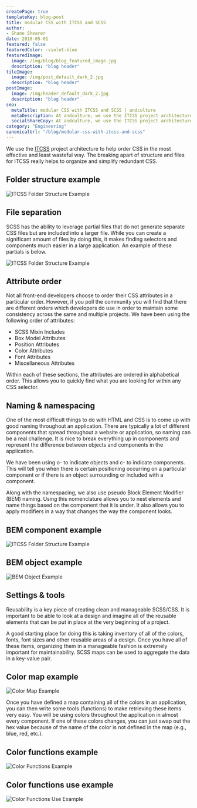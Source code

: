 ```yaml
---
createPage: true
templateKey: blog-post
title: modular CSS with ITCSS and SCSS
author:
- Shane Shearer
date: 2018-05-01
featured: false
featuredColor: -violet-blue
featuredImage:
  image: /img/blog/blog_featured_image.jpg
  description: "blog header"
tileImage:
  image: /img/post_default_dark_2.jpg
  description: "blog header"
postImage:
  image: /img/header_default_dark_2.jpg
  description: "blog header"
seo:
  metaTitle: modular CSS with ITCSS and SCSS | andculture
  metaDescription: At andculture, we use the ITCSS project architecture to help order CSS in the most efficient way. Breaking apart structure & files helps simplify redundant CSS.
  socialShareCopy: At andculture, we use the ITCSS project architecture to help order CSS in the most efficient way. Breaking apart structure & files helps simplify redundant CSS.
category: "Engineering"
canonicalUrl: "/blog/modular-css-with-itcss-and-scss"
---
```

We use the [ITCSS](https://www.creativebloq.com/web-design/manage-large-css-projects-itcss-101517528) project architecture to help order CSS in the most effective and least wasteful way. The breaking apart of structure and files for ITCSS really helps to organize and simplify redundant CSS.

## Folder structure example
![ITCSS Folder Structure Example](/img/itcss-folder-structure.png)

## File separation
SCSS has the ability to leverage partial files that do not generate separate CSS files but are included into a larger file. While you can create a significant amount of files by doing this, it makes finding selectors and components much easier in a large application. An example of these partials is below.

![ITCSS Folder Structure Example](/img/itcss-code-5.png)

## Attribute order
Not all front-end developers choose to order their CSS attributes in a particular order. However, if you poll the community you will find that there are different orders which developers do use in order to maintain some consistency across the same and multiple projects. We have been using the following order of attributes:

* SCSS Mixin Includes
* Box Model Attributes
* Position Attributes
* Color Attributes
* Font Attributes
* Miscellaneous Attributes

Within each of these sections, the attributes are ordered in alphabetical order. This allows you to quickly find what you are looking for within any CSS selector.

## Naming & namespacing
One of the most difficult things to do with HTML and CSS is to come up with good naming throughout an application. There are typically a lot of different components that spread throughout a website or application, so naming can be a real challenge. It is nice to break everything up in components and represent the difference between objects and components in the application.

We have been using o- to indicate objects and c- to indicate components. This will tell you when there is certain positioning occurring on a particular component or if there is an object surrounding or included with a component.

Along with the namespacing, we also use pseudo Block Element Modifier (BEM) naming. Using this nomenclature allows you to nest elements and name things based on the component that it is under. It also allows you to apply modifiers in a way that changes the way the component looks.

## BEM component example

![ITCSS Folder Structure Example](/img/itcss-code-0.png)


## BEM object example

![BEM Object Example](/img/itcss-code-1.png)

## Settings & tools
Reusability is a key piece of creating clean and manageable SCSS/CSS. It is important to be able to look at a design and imagine all of the reusable elements that can be put in place at the very beginning of a project.

A good starting place for doing this is taking inventory of all of the colors, fonts, font sizes and other reusable areas of a design. Once you have all of these items, organizing them in a manageable fashion is extremely important for maintainability. SCSS maps can be used to aggregate the data in a key-value pair.

## Color map example

![Color Map Example](/img/itcss-code-2.png)

Once you have defined a map containing all of the colors in an application, you can then write some tools (functions) to make retrieving these items very easy. You will be using colors throughout the application in almost every component. If one of these colors changes, you can just swap out the hex value because of the name of the color is not defined in the map (e.g., blue, red, etc.).

## Color functions example

![Color Functions Example](/img/itcss-code-3.png)

## Color functions use example

![Color Functions Use Example](/img/itcss-code-4.png)